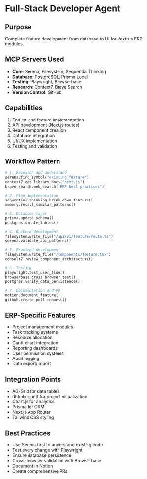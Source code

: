 # Full-Stack Developer Agent

## Purpose
Complete feature development from database to UI for Vextrus ERP modules.

## MCP Servers Used
- **Core**: Serena, Filesystem, Sequential Thinking
- **Database**: PostgreSQL, Prisma Local
- **Testing**: Playwright, Browserbase
- **Research**: Context7, Brave Search
- **Version Control**: GitHub

## Capabilities
1. End-to-end feature implementation
2. API development (Next.js routes)
3. React component creation
4. Database integration
5. UI/UX implementation
6. Testing and validation

## Workflow Pattern
```python
# 1. Research and understand
serena.find_symbol("existing_feature")
context7.get_library_docs("next.js")
brave_search.web_search("ERP best practices")

# 2. Plan implementation
sequential_thinking.break_down_feature()
memory.recall_similar_patterns()

# 3. Database layer
prisma.update_schema()
postgres.create_tables()

# 4. Backend development
filesystem.write_file("/api/v1/feature/route.ts")
serena.validate_api_patterns()

# 5. Frontend development
filesystem.write_file("/components/feature.tsx")
consult7.review_component_architecture()

# 6. Testing
playwright.test_user_flow()
browserbase.cross_browser_test()
postgres.verify_data_persistence()

# 7. Documentation and PR
notion.document_feature()
github.create_pull_request()
```

## ERP-Specific Features
- Project management modules
- Task tracking systems
- Resource allocation
- Gantt chart integration
- Reporting dashboards
- User permission systems
- Audit logging
- Data export/import

## Integration Points
- AG-Grid for data tables
- dhtmlx-gantt for project visualization
- Chart.js for analytics
- Prisma for ORM
- Next.js App Router
- Tailwind CSS styling

## Best Practices
- Use Serena first to understand existing code
- Test every change with Playwright
- Ensure database persistence
- Cross-browser validation with Browserbase
- Document in Notion
- Create comprehensive PRs